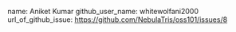 name: Aniket Kumar
github_user_name: whitewolfani2000
url_of_github_issue: https://github.com/NebulaTris/oss101/issues/8